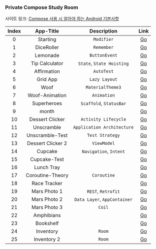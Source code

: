 <h3>Private Compose Study Room</h3>

사이트 링크: [Compose 사용 시 알아야 하는 Android 기본사항](https://developer.android.com/courses/android-basics-compose/course?hl=ko)

| Index | App-Title | Description | Link|
|:--------:|:--------:|:--------:|:-------:|
|0| Starting | `Modifier` | [Go](https://github.com/boiledCompose/0_Starting/blob/main/README.md)|
|1| DiceRoller | `Remember`| [Go](https://github.com/boiledCompose/1_DiceRoller)|
|2| Lemonade | `ButtonEvent` | [Go](https://github.com/boiledCompose/2_Digital-Lemonade) |
|3| Tip Calculator| `State`, `State Hoisting` | [Go](https://github.com/boiledCompose/3_Tip-Calculator) |
|4| Affirmation |`AutoTest`| [Go](https://github.com/boiledCompose/4_AffirmationApp) |
|5| Grid App |`Lazy Layout`|[Go](https://github.com/boiledCompose/5_GridView)|
|6| Woof |`MaterialTheme3`|[Go](https://github.com/boiledCompose/6_Woof)|
|7| Woof-Animation | `Animation` |[Go](https://github.com/boiledCompose/7_AnimatedWoof) |
|8| Superheroes |`Scaffold`, `StatusBar`|[Go](https://github.com/boiledCompose/8_superheroes)|
|9| month | |[Go](https://github.com/boiledCompose/9_month)|
|10| Dessert Clicker |`Activity Lifecycle`|[Go](https://github.com/boiledCompose/10_Dessert-Clicker)|
|11| Unscramble |`Application Architecture`|[Go](https://github.com/boiledCompose/11_Unscramble)|
|12| Unscramble-Test |`Test Strategy`|[Go](https://github.com/boiledCompose/12_ScrambleTest)|
|13| Dessert Clicker 2 |`ViewModel`|[Go](https://github.com/boiledCompose/13_Dessert-Clicker2)|
|14| Cupcake |`Navigation`, `Intent`|[Go](https://github.com/boiledCompose/14_cupcake)|
|15| Cupcake-Test | |[Go](https://github.com/boiledCompose/15_CupcakeTest)|
|16| Lunch Tray | |[Go](https://github.com/boiledCompose/16_Lunch-Tray)|
|17| Coroutine-Theory | `Coroutine` |[Go](https://github.com/boiledCompose/17_coroutine)|
|18| Race Tracker | |[Go](https://github.com/boiledCompose/18_RaceTracker)|
|19| Mars Photo 1 |`REST`, `Retrofit`|[Go](https://github.com/boiledCompose/19_Mars-Photo)|
|20| Mars Photo 2| `Data Layer`, `AppContainer`|[Go](https://github.com/boiledCompose/20_MarsPhoto2)|
|21| Mars Photo 3 | `Coil` |[Go](https://github.com/boiledCompose/21_MarsCoil)|
|22| Amphibians | |[Go](https://github.com/boiledCompose/22_Amphibians)|
|23| Bookshelf | |[Go](https://github.com/boiledCompose/23_Bookshelf)|
|24| Inventory | `Room` |[Go](https://github.com/boiledCompose/24_Inventory)|
|25| Inventory 2 | `Room` |[Go](https://github.com/boiledCompose/25_Invertory-Room)|
